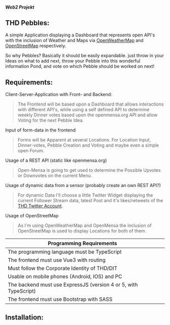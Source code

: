 ##### Web2 Projekt
## THD Pebbles:

A simple Application displaying a Dashboard that represents open API's with the inclusion of Weather and Maps via [OpenWeatherMap](https://openweathermap.org/) and [OpenStreetMap](https://www.openstreetmap.org/) respectively.

So why Pebbles? Basically it should be easily expandable. just throw in your Ideas on what to add next, throw your Pebble into this wonderful information Pond, and vote on which Pebble should be worked on next!

## Requirements:

Client-Server-Application with Front- and Backend:

> The Frontend will be based upon a Dashboard that allows interactions with different API's, while using a self defined API to determine weekly Dinner votes based upon the openmensa.org API and allow Voting for the next Pebble Idea.

Input of form-data in the frontend

> Forms will be Apparent at several Locations. For Location Input, Dinner-votes, Pebble Creation and Voting and maybe even a simple open Forum.

Usage of a REST API (static like openmensa.org)

> Open-Mensa is going to get used to determine the Possible Upvotes or Downvotes on the current Menu.

Usage of dynamic data from a sensor (probably create an own REST API?)

> For dynamic Data I'll choose a little Twitter Widget displaying the current Follower Stream data, latest Post and it's likes/retweets of the [THD Twitter Account](https://twitter.com/th_deggendorf?lang=en).

Usage of OpenStreetMap

> As I'm using OpenWeatherMap and OpenMensa the inclusion of OpenStreetMap is used to display Locations for both of them.

| Programming Requirements                                     |      |
| ------------------------------------------------------------ | ---- |
| The programming language must be TypeScript                  |      |
| The frontend must use Vue3 with routing                      |      |
| Must follow the Corporate Identity of THD/DIT                |      |
| Usable on mobile phones (Android, IOS) and PC                |      |
| The backend must use ExpressJS (version 4 or 5, with TypeScript) |      |
| The frontend must use Bootstrap with SASS                    |      |

## Installation:



